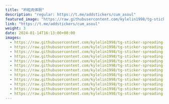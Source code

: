 ```yaml
---
title: "衿粒肉体厨"
description: "regular: https://t.me/addstickers/cum_asoul"
featured_image: "https://raw.githubusercontent.com/kylelin1998/tg-sticker-spreading-worldwide-images/main/img/de316a11-2bc0-4c8f-a040-4ab99307eee6.jpg"
link: "https://t.me/addstickers/cum_asoul"
weight: 3
date: 2024-01-14T16:13:00+08:00
images:
  - https://raw.githubusercontent.com/kylelin1998/tg-sticker-spreading-worldwide-images/main/img/de316a11-2bc0-4c8f-a040-4ab99307eee6.jpg
  - https://raw.githubusercontent.com/kylelin1998/tg-sticker-spreading-worldwide-images/main/img/24f5472a-86b8-4ded-9e9e-fccc979ecc66.jpg
  - https://raw.githubusercontent.com/kylelin1998/tg-sticker-spreading-worldwide-images/main/img/4383f832-67a2-4516-8d34-9397ba2b4122.jpg
  - https://raw.githubusercontent.com/kylelin1998/tg-sticker-spreading-worldwide-images/main/img/270283f7-0d15-4b23-a177-a3d65f3ac670.jpg
  - https://raw.githubusercontent.com/kylelin1998/tg-sticker-spreading-worldwide-images/main/img/da1a69a4-190a-4e34-b2ac-42bf21d50992.jpg
  - https://raw.githubusercontent.com/kylelin1998/tg-sticker-spreading-worldwide-images/main/img/3babfdfe-a608-46f8-81b2-cc61f0bf20bf.jpg
  - https://raw.githubusercontent.com/kylelin1998/tg-sticker-spreading-worldwide-images/main/img/ad0ca308-f54f-4bf8-b5d0-653ad71d15f9.jpg
  - https://raw.githubusercontent.com/kylelin1998/tg-sticker-spreading-worldwide-images/main/img/0d7885c4-ef9d-4501-bc1b-3b36c15aa474.jpg
  - https://raw.githubusercontent.com/kylelin1998/tg-sticker-spreading-worldwide-images/main/img/9c36f542-3232-4ea5-a483-6ee3f5155ac8.jpg
  - https://raw.githubusercontent.com/kylelin1998/tg-sticker-spreading-worldwide-images/main/img/db0c42de-c58f-47d4-8999-a58a008a5dc5.jpg
  - https://raw.githubusercontent.com/kylelin1998/tg-sticker-spreading-worldwide-images/main/img/8f79c634-cc20-4bf5-9fd4-93948cddb056.jpg
  - https://raw.githubusercontent.com/kylelin1998/tg-sticker-spreading-worldwide-images/main/img/cf27a037-b002-43d5-b766-7a5c843e4f28.jpg
---
```

